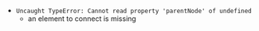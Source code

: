 * `Uncaught TypeError: Cannot read property 'parentNode' of undefined`
    * an element to connect is missing